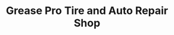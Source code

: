 ---
title: "Grease Pro Tire and Auto Repair Shop"
url: /panama-city/grease-pro-tire-and-auto-repair-shop/
shop: car repair
---